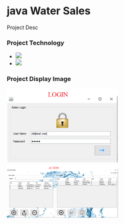 # java Water Sales
Project Desc

### Project Technology
- ![](https://cdn1.iconfinder.com/data/icons/hawcons/32/699239-icon-13-file-java-48.png )
- ![](https://cdn1.iconfinder.com/data/icons/hawcons/32/699251-icon-24-file-sql-48.png)

### Project Display Image
<p>
  
<a href="https://github.com/bernaceliikk/java_water_sales/blob/master/screens/1.png" target="_blank">
<img src="https://github.com/bernaceliikk/java_water_sales/blob/master/screens/1.png" width="300" style="max-width:100%;"></a>

<a href="https://github.com/bernaceliikk/java_water_sales/blob/master/screens/2.png" target="_blank">
<img src="https://github.com/bernaceliikk/java_water_sales/blob/master/screens/2.png" width="300" style="max-width:100%;"></a>

</p>





